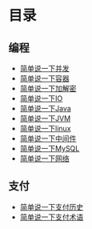 # 目录

## 编程

- [简单说一下并发][concurrent]
- [简单说一下容器][docker]
- [简单说一下加解密][encryption]
- [简单说一下IO][io]
- [简单说一下Java][java]
- [简单说一下JVM][jvm]
- [简单说一下linux][linux]
- [简单说一下中间件][middleware]
- [简单说一下MySQL][mysql]
- [简单说一下网络][network]

## 支付

- [简单说一下支付历史][history]
- [简单说一下支付术语][term]

[concurrent]:https://github.com/chaoslaic/sayone/blob/master/cs/concurrent.md
[docker]:https://github.com/chaoslaic/sayone/blob/master/cs/docker.md
[encryption]:https://github.com/chaoslaic/sayone/blob/master/cs/encryption.md
[io]:https://github.com/chaoslaic/sayone/blob/master/cs/io.md
[java]:https://github.com/chaoslaic/sayone/blob/master/cs/java.md
[jvm]:https://github.com/chaoslaic/sayone/blob/master/cs/jvm.md
[linux]:https://github.com/chaoslaic/sayone/blob/master/cs/linux.md
[middleware]:https://github.com/chaoslaic/sayone/blob/master/cs/middleware.md
[mysql]:https://github.com/chaoslaic/sayone/blob/master/cs/mysql.md
[network]:https://github.com/chaoslaic/sayone/blob/master/cs/network.md
[history]:https://github.com/chaoslaic/sayone/blob/master/payment/history.md
[term]:https://github.com/chaoslaic/sayone/blob/master/payment/term.md
